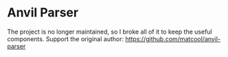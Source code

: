 # Anvil Parser
The project is no longer maintained, so I broke all of it to keep the useful components.
Support the original author: https://github.com/matcool/anvil-parser